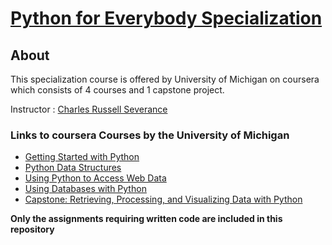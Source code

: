 # [Python for Everybody Specialization](https://www.coursera.org/specializations/python)

## **About**
This specialization course is offered by University of Michigan on coursera which consists of 4 courses and 1 capstone project.

Instructor : [Charles Russell Severance](http://www.dr-chuck.com/)

### **Links to coursera Courses by the University of Michigan**
- <a href="https://www.coursera.org/learn/python">Getting Started with Python</a><br />
- <a href="https://www.coursera.org/learn/python-data">Python Data Structures</a><br />
- <a href="https://www.coursera.org/learn/python-network-data">Using Python to Access Web Data</a><br />
- <a href="https://www.coursera.org/learn/python-databases">Using Databases with Python</a>
- <a href="https://www.coursera.org/learn/python-data-visualization">Capstone: Retrieving, Processing, and Visualizing Data with Python</a>

**Only the assignments requiring written code are included in this repository**
